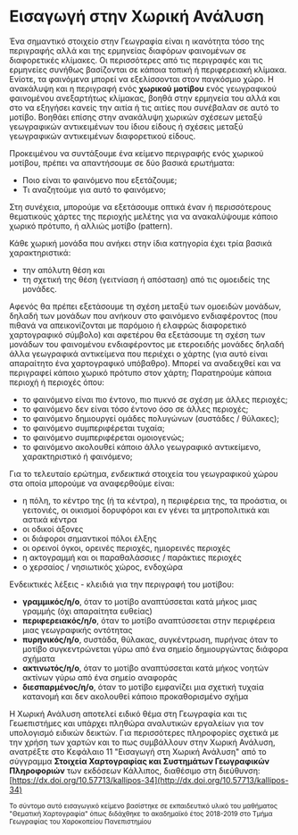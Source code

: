 # Εισαγωγή στην Χωρική Ανάλυση

Ένα σημαντικό στοιχείο στην Γεωγραφία είναι η ικανότητα τόσο της περιγραφής αλλά και της ερμηνείας διαφόρων φαινομένων σε διαφορετικές κλίμακες. Οι περισσότερες από τις περιγραφές και τις ερμηνείες συνήθως βασίζονται σε κάποια τοπική ή περιφερειακή κλίμακα. Ενίοτε, τα φαινόμενα μπορεί να εξελίσσονται στον παγκόσμιο χώρο. Η ανακάλυψη και η περιγραφή ενός **χωρικού μοτίβου** ενός γεωγραφικού φαινομένου ανεξαρτήτως κλίμακας, βοηθά στην ερμηνεία του αλλά και στο να εξηγήσει κανείς την αιτία ή τις αιτίες που συνέβαλαν σε αυτό το μοτίβο. Βοηθάει επίσης στην ανακάλυψη χωρικών σχέσεων μεταξύ γεωγραφικών αντικειμένων του ίδιου είδους ή σχέσεις μεταξύ γεωγραφικών αντικειμένων διαφορετικού είδους.

Προκειμένου να συντάξουμε ένα κείμενο περιγραφής ενός χωρικού μοτίβου, πρέπει να απαντήσουμε σε δύο βασικά ερωτήματα:
- Ποιο είναι το φαινόμενο που εξετάζουμε;
- Τι αναζητούμε για αυτό το φαινόμενο;

Στη συνέχεια, μπορούμε να εξετάσουμε οπτικά έναν ή περισσότερους θεματικούς χάρτες της περιοχής μελέτης για να ανακαλύψουμε
κάποιο χωρικό πρότυπο, ή αλλιώς μοτίβο (pattern).

Κάθε χωρική μονάδα που ανήκει στην ίδια κατηγορία έχει τρία βασικά χαρακτηριστικά:
- την απόλυτη θέση και
- τη σχετική της θέση (γειτνίαση ή απόσταση) από τις ομοειδείς της μονάδες.

Αφενός θα πρέπει εξετάσουμε τη σχέση μεταξύ των ομοειδών μονάδων, δηλαδή των μονάδων που ανήκουν στο φαινόμενο ενδιαφέροντος (που πιθανά να απεικονίζονται με παρόμοιο ή ελαφρώς διαφορετικό χαρτογραφικό σύμβολο) και αφετέρου θα εξετάσουμε τη σχέση των μονάδων του φαινομένου ενδιαφέροντος με ετεροειδής μονάδες δηλαδή άλλα γεωγραφικά αντικείμενα που περιέχει ο χάρτης (για αυτό είναι απαραίτητο ένα χαρτογραφικό υπόβαθρο). Μπορεί να αναδειχθεί και να περιγραφεί κάποιο χωρικό πρότυπο στον χάρτη; Παρατηρούμε κάποια περιοχή ή περιοχές όπου:
- το φαινόμενο είναι πιο έντονο, πιο πυκνό σε σχέση με άλλες περιοχές;
- το φαινόμενο δεν είναι τόσο έντονο όσο σε άλλες περιοχές;
- το φαινόμενο δημιουργεί ομάδες πολυγώνων (συστάδες / θύλακες);
- το φαινόμενο συμπεριφέρεται τυχαία;
- το φαινόμενο συμπεριφέρεται ομοιογενώς;
- το φαινόμενο ακολουθεί κάποιο άλλο γεωγραφικό αντικείμενο, χαρακτηριστικό ή φαινόμενο;

Για το τελευταίο ερώτημα, *ενδεικτικά* στοιχεία του γεωγραφικού χώρου στα οποία μπορούμε να αναφερθούμε είναι:
- η πόλη, το κέντρο της (ή τα κέντρα), η περιφέρεια της, τα προάστια, οι γειτονιές, οι οικισμοί δορυφόροι και εν γένει τα μητροπολιτικά και αστικά κέντρα
- οι οδικοί άξονες
- οι διάφοροι σημαντικοί πόλοι έλξης
- οι ορεινοί όγκοι, ορεινές περιοχές, ημιορεινές περιοχές
- η ακτογραμμή και οι παραθαλάσσιες / παράκτιες περιοχές
- ο χερσαίος / νησιωτικός χώρος, ενδοχώρα

Ενδεικτικές λέξεις - κλειδιά για την περιγραφή του μοτίβου:
- **γραμμικός/η/ο**, όταν το μοτίβο αναπτύσσεται κατά μήκος μιας γραμμής (όχι απαραίτητα ευθείας)
- **περιφερειακός/η/ο**, όταν το μοτίβο αναπτύσσεται στην περιφέρεια μιας γεωγραφικής οντότητας
- **πυρηνικός/η/ο**, συστάδα, θύλακας, συγκέντρωση, πυρήνας όταν το μοτίβο συγκεντρώνεται γύρω από ένα σημείο δημιουργώντας διάφορα σχήματα
- **ακτινωτός/η/ο**, όταν το μοτίβο αναπτύσσεται κατά μήκος νοητών ακτίνων γύρω από ένα σημείο αναφοράς
- **διεσπαρμένος/η/ο**, όταν το μοτίβο εμφανίζει μια σχετική τυχαία κατανομή και δεν ακολουθεί κάποιο προκαθορισμένο σχήμα

Η Χωρική Ανάλυση αποτελεί ειδικό θέμα στη Γεωγραφία και τις Γεωεπιστήμες και υπάρχει πληθώρα αναλυτικών εργαλείων για τον υπολογισμό ειδικών δεικτών. Για περισσότερες πληροφορίες σχετικά με την χρήση των χαρτών και το πως συμβάλλουν στην Χωρική Ανάλυση, ανατρέξτε στο Κεφάλαιο 11 "Εισαγωγή στη Χωρική Ανάλυση" από το σύγγραμμα **Στοιχεία Χαρτογραφίας και Συστημάτων Γεωγραφικών Πληροφοριών** των εκδόσεων Κάλλιπος, διαθέσιμο στη διεύθυνση: [https://dx.doi.org/10.57713/kallipos-34](http://dx.doi.org/10.57713/kallipos-34)

<sup>Το σύντομο αυτό εισαγωγικό κείμενο βασίστηκε σε εκπαιδευτικό υλικό του μαθήματος "Θεματική Χαρτογραφία" όπως διδάχθηκε το ακαδημαϊκό έτος 2018-2019 στο Τμήμα Γεωγραφίας του Χαροκοπείου Πανεπιστημίου</sup>